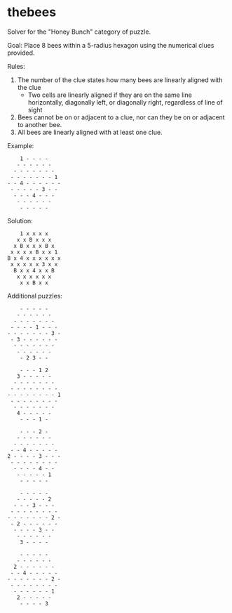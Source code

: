 # thebees

Solver for the "Honey Bunch" category of puzzle.

Goal: Place 8 bees within a 5-radius hexagon using the numerical clues provided.

Rules:
 1. The number of the clue states how many bees are linearly aligned with the clue
    * Two cells are linearly aligned if they are on the same line horizontally, diagonally left, or diagonally right, regardless of line of sight
 2. Bees cannot be on or adjacent to a clue, nor can they be on or adjacent to another bee.
 3. All bees are linearly aligned with at least one clue.

Example:
```
    1 - - - -
   - - - - - -
  - - - - - - -
 - - - - - - - 1
- - 4 - - - - - -
 - - - - - 3 - -
  - - - 4 - - -
   - - - - - -
    - - - - -
```

Solution:
```
    1 x x x x
   x x B x x x
  x B x x x B x
 x x x x B x x 1
B x 4 x x x x x x
 x x x x x 3 x x
  B x x 4 x x B
   x x x x x x
    x x B x x
```

Additional puzzles:
```
    - - - - -
   - - - - - -
  - - - - - - -
 - - - - 1 - - -
- - - - - - - 3 -
 - 3 - - - - - -
  - - - - - - -
   - - - - - -
    - 2 3 - -

    - - - 1 2
   3 - - - - -
  - - - - - - -
 - - - - - - - -
- - - - - - - - 1
 - - - - - - - -
  - - - - - - -
   4 - - - - -
    - - - 1 -

    - - - 2 -
   - - - - - -
  - - - - - - -
 - - 4 - - - - -
2 - - - - 3 - - -
 - - - - - - - -
  - - - - 4 - -
   - - - - - 1
    - - - - -

    - - - - -
   - - - - - 2
  - - - 3 - - -
 - - - - - - - -
- - - - - - - 2 -
 - 2 - - - - - -
  - - - - 3 - -
   - - - - - -
    3 - - - -

    - - - - -
   - - - - - -
  2 - - - - - -
 - - 4 - - - - -
- - - - - - - 2 -
 - - - - - - - -
  - - - - - - 1
   2 - - - - -
    - - - - 3
```

